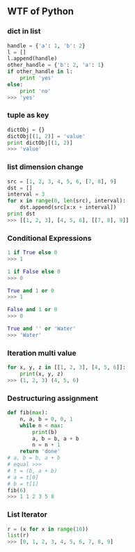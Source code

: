 ## WTF of Python

### dict in list

```python
handle = {'a': 1, 'b': 2}
l = []
l.append(handle)
other_handle = {'b': 2, 'a': 1}
if other_handle in l:
    print 'yes'
else:
    print 'no'
>>> 'yes'
```

### tuple as key

```python
dictObj = {}
dictObj[(1, 2)] = 'value'
print dictObj[(1, 2)]
>>> 'value'
```

### list dimension change

```python
src = [1, 2, 3, 4, 5, 6, [7, 8], 9]
dst = []
interval = 3
for x in range(0, len(src), interval):
	dst.append(src[x:x + interval])
print dst
>>> [[1, 2, 3], [4, 5, 6], [[7, 8], 9]]
```

### Conditional Expressions

```python
1 if True else 0
>>> 1

1 if False else 0
>>> 0

True and 1 or 0
>>> 1

False and 1 or 0
>>> 0

True and '' or 'Water'
>>> 'Water'
```

### Iteration multi value

```python
for x, y, z in [[1, 2, 3], [4, 5, 6]]:
    print(x, y, z)
>>> (1, 2, 3) (4, 5, 6)
```

### Destructuring assignment

```python
def fib(max):
    n, a, b = 0, 0, 1
    while n < max:
        print(b)
        a, b = b, a + b
        n = n + 1
    return 'done'
# a, b = b, a + b
# equal >>>
# t = (b, a + b)
# a = t[0]
# b = t[1]
fib(6)
>>> 1 1 2 3 5 8
```

### List Iterator

```python
r = (x for x in range(10))
list(r)
>>> [0, 1, 2, 3, 4, 5, 6, 7, 8, 9]
```
